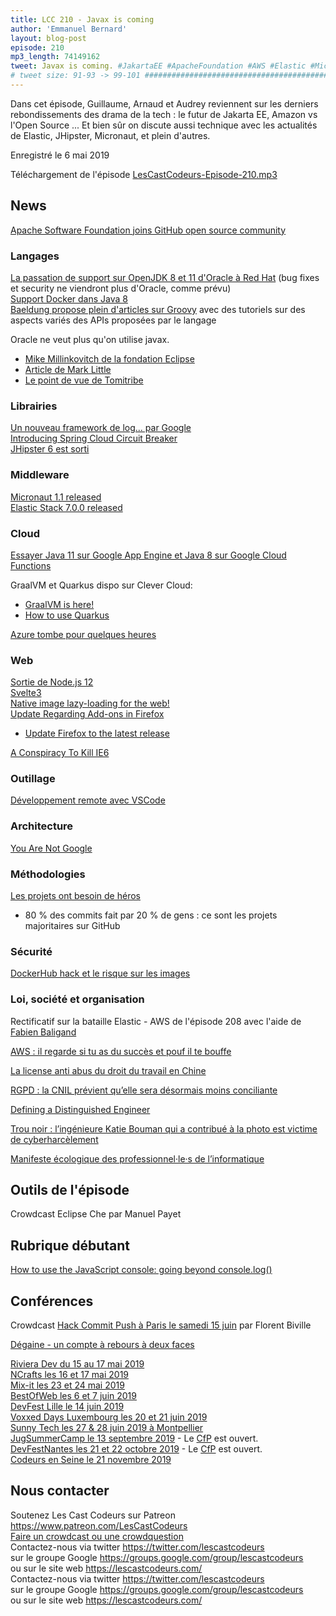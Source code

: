```yaml
---
title: LCC 210 - Javax is coming
author: 'Emmanuel Bernard'
layout: blog-post
episode: 210
mp3_length: 74149162
tweet: Javax is coming. #JakartaEE #ApacheFoundation #AWS #Elastic #Micronaut #JHipster #Web #Docker #IE6
# tweet size: 91-93 -> 99-101 #######################################################################
---
```

Dans cet épisode, Guillaume, Arnaud et Audrey reviennent sur les derniers rebondissements des drama de la tech : le futur de Jakarta EE, Amazon vs l'Open Source ... Et bien sûr on discute aussi technique avec les actualités de Elastic, JHipster, Micronaut, et plein d'autres.

Enregistré le 6 mai 2019

Téléchargement de l'épisode [LesCastCodeurs-Episode-210.mp3](https://traffic.libsyn.com/lescastcodeurs/LesCastCodeurs-Episode-210.mp3)

## News

[Apache Software Foundation joins GitHub open source community](https://github.blog/2019-04-29-apache-joins-github-community/)  

### Langages

[La passation de support sur OpenJDK 8 et 11 d'Oracle à Red Hat](https://www.javaworld.com/article/3390162/red-hat-to-maintain-openjdk-8-and-openjdk-11.html) (bug fixes et security ne viendront plus d'Oracle, comme prévu)  
[Support Docker dans Java 8](https://blog.softwaremill.com/docker-support-in-new-java-8-finally-fd595df0ca54)  
[Baeldung propose plein d'articles sur Groovy](https://www.baeldung.com/tag/groovy/) avec des tutoriels sur des aspects variés des APIs proposées par le langage  

Oracle ne veut plus qu'on utilise javax.

* [Mike Millinkovitch de la fondation Eclipse](https://eclipse-foundation.blog/2019/05/03/jakarta-ee-java-trademarks/)  
* [Article de Mark Little](https://developer.jboss.org/blogs/mark.little/2019/05/03/jakarta-ee-and-the-future)  
* [Le point de vue de Tomitribe](https://www.tomitribe.com/blog/jakarta-ee-a-new-hope/)  

### Librairies

[Un nouveau framework de log... par Google](https://www.infoq.com/news/2019/04/java-logging-framework-flogger)  
[Introducing Spring Cloud Circuit Breaker](https://spring.io/blog/2019/04/16/introducing-spring-cloud-circuit-breaker)  
[JHipster 6 est sorti](https://www.jhipster.tech/2019/05/02/jhipster-release-6.0.0.html)  

### Middleware

[Micronaut 1.1 released](https://objectcomputing.com/news/2019/04/11/micronaut-11-released)  
[Elastic Stack 7.0.0 released](https://www.elastic.co/blog/elastic-stack-7-0-0-released?blade=tw&hulk=social)  

### Cloud

[Essayer Java 11 sur Google App Engine et Java 8 sur Google Cloud Functions](http://glaforge.appspot.com/article/a-serverless-java-developer-s-journey)   

GraalVM et Quarkus dispo sur Clever Cloud:  

* [GraalVM is here!](https://www.clever-cloud.com/blog/features/2019/04/15/release-graalvm/)  
* [How to use Quarkus](https://www.clever-cloud.com/blog/features/2019/04/15/how-to-use-quarkus/)  

[Azure tombe pour quelques heures](https://www.zdnet.com/article/azure-global-outage-our-dns-update-mangled-domain-records-says-microsoft/)  

### Web

[Sortie de Node.js 12](https://medium.com/@nodejs/introducing-node-js-12-76c41a1b3f3f)  
[Svelte3](https://svelte.dev/blog/svelte-3-rethinking-reactivity)  
[Native image lazy-loading for the web!](https://addyosmani.com/blog/lazy-loading/)  
[Update Regarding Add-ons in Firefox](https://blog.mozilla.org/addons/2019/05/04/update-regarding-add-ons-in-firefox/)  

* [Update Firefox to the latest release](https://support.mozilla.org/en-US/kb/update-firefox-latest-release)  

[A Conspiracy To Kill IE6](http://blog.chriszacharias.com/a-conspiracy-to-kill-ie6)  

### Outillage

[Développement remote avec VSCode](https://code.visualstudio.com/blogs/2019/05/02/remote-development)  

### Architecture

[You Are Not Google](https://blog.bradfieldcs.com/you-are-not-google-84912cf44afb)  

### Méthodologies

[Les projets ont besoin de héros](https://arxiv.org/abs/1904.09954)  

* 80 % des commits fait par 20 % de gens : ce sont les projets majoritaires sur GitHub

### Sécurité

[DockerHub hack et le risque sur les images](https://www.zdnet.com/article/docker-hub-hack-exposed-data-of-190000-users/)  

### Loi, société et organisation

Rectificatif sur la bataille Elastic - AWS de l'épisode 208 avec l'aide de [Fabien Baligand](https://twitter.com/fbaligand?lang=fr)  

[AWS : il regarde si tu as du succès et pouf il te bouffe](https://onezero.medium.com/open-source-betrayed-industry-leaders-accuse-amazon-of-playing-a-rigged-game-with-aws-67177bc748b7)  

[La license anti abus du droit du travail en Chine](https://www.lemonde.fr/economie/article/2019/04/13/high-tech-les-developpeurs-chinois-denoncent-leurs-conditions-de-travail_5449830_3234.html)  

[RGPD : la CNIL prévient qu’elle sera désormais moins conciliante](https://www.numerama.com/politique/482019-rgpd-la-cnil-previent-quelle-sera-desormais-moins-conciliante-en-cas-decart.html)  

[Defining a Distinguished Engineer](https://blog.jessfraz.com/post/defining-a-distinguished-engineer/)  

[Trou noir : l’ingénieure Katie Bouman qui a contribué à la photo est victime de cyberharcèlement](https://www.numerama.com/sciences/481038-trou-noir-lingenieure-katie-bouman-qui-a-contribue-a-la-photo-est-victime-de-cyberharcelement.html)  

[Manifeste écologique des professionnel·le·s de l’informatique](https://www.climanifeste.net/)  

## Outils de l'épisode

Crowdcast Eclipse Che par Manuel Payet  

## Rubrique débutant

[How to use the JavaScript console: going beyond console.log()](https://medium.freecodecamp.org/how-to-use-the-javascript-console-going-beyond-console-log-5128af9d573b)  

## Conférences

Crowdcast [Hack Commit Push à Paris le samedi 15 juin](http://hack-commit-pu.sh/) par Florent Biville  

[Dégaine - un compte à rebours à deux faces](https://blog.crafting-labs.fr/2019/04/06/degaine/)  

[Riviera Dev du 15 au 17 mai 2019](http://rivieradev.fr/)  
[NCrafts les 16 et 17 mai 2019](https://ncrafts.io/)  
[Mix-it les 23 et 24 mai 2019](https://mixitconf.org/en/)  
[BestOfWeb les 6 et 7 juin 2019](http://bestofweb.paris/)  
[DevFest Lille le 14 juin 2019](https://devfest.gdglille.org/)  
[Voxxed Days Luxembourg les 20 et 21 juin 2019 ](https://voxxeddays.com/luxembourg/)  
[Sunny Tech les 27 & 28 juin 2019 à Montpellier](https://sunny-tech.io/)  
[JugSummerCamp le 13 septembre 2019](http://www.jugsummercamp.org/edition/10) - Le [CfP](https://conference-hall.io/public/event/iv4n41NXE01cFHgjyiIp) est ouvert.  
[DevFestNantes les 21 et 22 octobre 2019](https://devfest.gdgnantes.com/) - Le [CfP](https://conference-hall.io/public/event/o2j0dYZDa0W1Ils3kO0z) est ouvert.  
[Codeurs en Seine le 21 novembre 2019](https://www.codeursenseine.com/2019/)  

## Nous contacter

Soutenez Les Cast Codeurs sur Patreon <https://www.patreon.com/LesCastCodeurs>  
[Faire un crowdcast ou une crowdquestion](https://lescastcodeurs.com/crowdcasting/)  
Contactez-nous via twitter <https://twitter.com/lescastcodeurs>  
sur le groupe Google <https://groups.google.com/group/lescastcodeurs>  
ou sur le site web <https://lescastcodeurs.com/>  
Contactez-nous via twitter <https://twitter.com/lescastcodeurs>  
sur le groupe Google <https://groups.google.com/group/lescastcodeurs>  
ou sur le site web <https://lescastcodeurs.com/>
